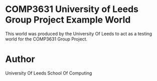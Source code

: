 # COMP3631 University of Leeds Group Project Example World
This world was produced by the University Of Leeds to act as a testing world for the COMP3631 Group Project.

# Author
University Of Leeds School Of Computing
